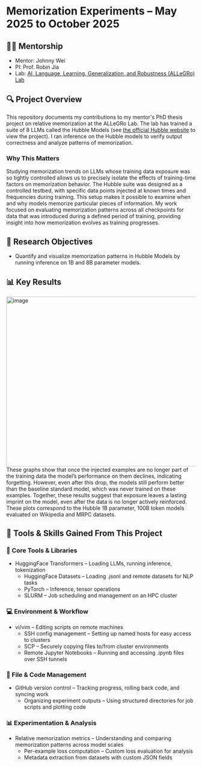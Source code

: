 # Memorization Experiments – May 2025 to October 2025


 ## 👩‍🔬 Mentorship
 - Mentor: Johnny Wei
 - PI: Prof. Robin Jia
 - Lab: [AI, Language, Learning, Generalization, and Robustness (ALLeGRo) Lab](https://allegro-lab.github.io/)
 

## 🔍 Project Overview
This repository documents my contributions to my mentor's PhD thesis project on relative memorization at the ALLeGRo Lab. The lab has trained a suite of 8 LLMs called the Hubble Models (see [the official Hubble website](https://allegro-lab.github.io/hubble/) to view the project). I ran inference on the Hubble models to verify output correctness and analyze patterns of memorization.

### Why This Matters
Studying memorization trends on LLMs whose training data exposure was so tightly controlled allows us to precisely isolate the effects of training-time factors on memorization behavior. The Hubble suite was designed as a controlled testbed, with specific data points injected at known times and frequencies during training. This setup makes it possible to examine when and why models memorize particular pieces of information. My work focused on evaluating memorization patterns across all checkpoints for data that was introduced during a defined period of training, providing insight into how memorization evolves as training progresses.


## 🧠 Research Objectives
- Quantify and visualize memorization patterns in Hubble Models by running inference on 1B and 8B parameter models.


## 📊 Key Results

<img width="880" height="451" alt="image" src="https://github.com/user-attachments/assets/cf5eb1e9-0f96-41e3-9d26-dd4c527fa470" />  
These graphs show that once the injected examples are no longer part of the training data the model’s performance on them declines, indicating forgetting. However, even after this drop, the models still perform better than the baseline standard model, which was never trained on these examples. Together, these results suggest that exposure leaves a lasting imprint on the model, even after the data is no longer actively reinforced. These plots correspond to the Hubble 1B parameter, 100B token models evaluated on Wikipedia and MRPC datasets.


## 🧰 Tools & Skills Gained From This Project

### 🔧 Core Tools & Libraries
- HuggingFace Transformers – Loading LLMs, running inference, tokenization
	- HuggingFace Datasets – Loading .jsonl and remote datasets for NLP tasks
 	- PyTorch – Inference, tensor operations
	- SLURM – Job scheduling and management on an HPC cluster

### 💻 Environment & Workflow
- vi/vim – Editing scripts on remote machines
	- SSH config management – Setting up named hosts for easy access to clusters
	- SCP – Securely copying files to/from cluster environments
  	- Remote Jupyter Notebooks – Running and accessing .ipynb files over SSH tunnels

### 📂 File & Code Management
- GitHub version control – Tracking progress, rolling back code, and syncing work
  	- Organizing experiment outputs – Using structured directories for job scripts and plotting code

### 📊 Experimentation & Analysis
- Relative memorization metrics – Understanding and comparing memorization patterns across model scales
	- Per-example loss computation – Custom loss evaluation for analysis
	- Metadata extraction from datasets with custom JSON fields
